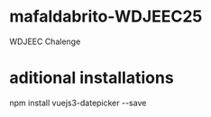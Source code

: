 # mafaldabrito-WDJEEC25
WDJEEC Chalenge

# aditional installations
npm install vuejs3-datepicker --save

